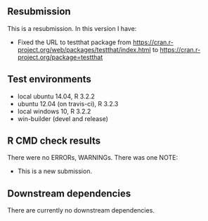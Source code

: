 ## Resubmission
This is a resubmission. In this version I have:

* Fixed the URL to testthat package from https://cran.r-project.org/web/packages/testthat/index.html to 
https://cran.r-project.org/package=testthat

## Test environments
* local ubuntu 14.04, R 3.2.2
* ubuntu 12.04 (on travis-ci), R 3.2.3
* local windows 10, R 3.2.2
* win-builder (devel and release)

## R CMD check results
There were no ERRORs, WARNINGs. There was one NOTE:

* This is a new submission.

## Downstream dependencies

There are currently no downstream dependencies.

